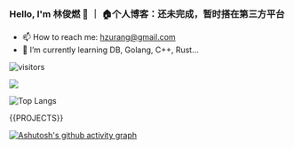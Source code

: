 ### Hello, I'm 林俊燃 👋 ｜ 🏠个人博客：还未完成，暂时搭在第三方平台
- 📫 How to reach me: hzurang@gmail.com
- 🌱 I’m currently learning DB, Golang, C++, Rust...

![visitors](https://visitor-badge.laobi.icu/badge?page_id=hzurang)

<img src="https://github-readme-stats.vercel.app/api?username=hzurang&show_icons=true&theme=cobalt&include_all_commits=true" />

![Top Langs](https://github-readme-stats.vercel.app/api/top-langs/?username=hzurang&langs_count=14)


{{PROJECTS}}


[![Ashutosh's github activity graph](https://github-readme-activity-graph.vercel.app/graph?username=hzurang&theme=dracula&hide_border=true&height=520)](https://github.com/hzurang/github-readme-activity-graph)